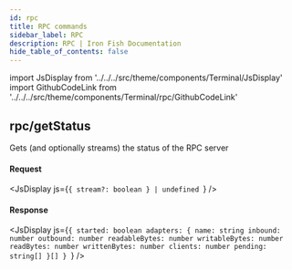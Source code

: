 ```yaml
---
id: rpc
title: RPC commands
sidebar_label: RPC
description: RPC | Iron Fish Documentation
hide_table_of_contents: false
---
```


import JsDisplay from '../../../src/theme/components/Terminal/JsDisplay'
import GithubCodeLink from '../../../src/theme/components/Terminal/rpc/GithubCodeLink'

## <GithubCodeLink link="rpc/getStatus"/> rpc/getStatus

Gets (and optionally streams) the status of the RPC server

#### Request

<JsDisplay js={`{
  stream?: boolean
} | undefined
`} />

#### Response

<JsDisplay js={`{
  started: boolean
  adapters: {
    name: string
    inbound: number
    outbound: number
    readableBytes: number
    writableBytes: number
    readBytes: number
    writtenBytes: number
    clients: number
    pending: string[]
  }[]
}
`} />
